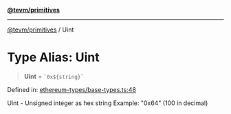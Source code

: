 [**@tevm/primitives**](../README.md)

***

[@tevm/primitives](../globals.md) / Uint

# Type Alias: Uint

> **Uint** = `` `0x${string}` ``

Defined in: [ethereum-types/base-types.ts:48](https://github.com/evmts/primitives/blob/main/src/ethereum-types/base-types.ts#L48)

Uint - Unsigned integer as hex string
Example: "0x64" (100 in decimal)
